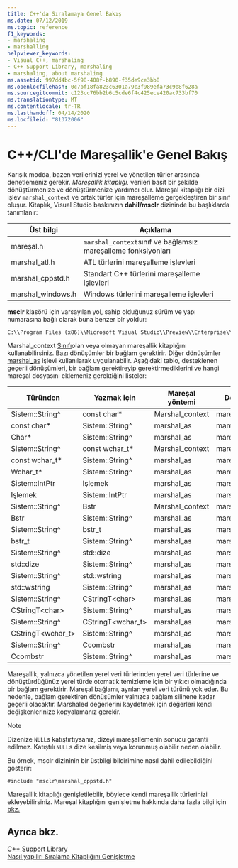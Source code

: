 ```yaml
---
title: C++'da Sıralamaya Genel Bakış
ms.date: 07/12/2019
ms.topic: reference
f1_keywords:
- marshaling
- marshalling
helpviewer_keywords:
- Visual C++, marshaling
- C++ Support Library, marshaling
- marshaling, about marshaling
ms.assetid: 997dd4bc-5f98-408f-b890-f35de9ce3bb8
ms.openlocfilehash: 0c7bf18fa823c6301a79c3f989efa73c9e8f628a
ms.sourcegitcommit: c123cc76bb2b6c5cde6f4c425ece420ac733bf70
ms.translationtype: MT
ms.contentlocale: tr-TR
ms.lasthandoff: 04/14/2020
ms.locfileid: "81372006"
---
```

# <a name="overview-of-marshaling-in-ccli"></a>C++/CLI'de Mareşallik'e Genel Bakış

Karışık modda, bazen verilerinizi yerel ve yönetilen türler arasında denetlemeniz gerekir. *Mareşallik kitaplığı,* verileri basit bir şekilde dönüştürmenize ve dönüştürmenize yardımcı olur.  Mareşal kitaplığı bir dizi işlev `marshal_context` ve ortak türler için mareşalleme gerçekleştiren bir sınıf oluşur. Kitaplık, Visual Studio baskınızın **dahil/msclr** dizininde bu başlıklarda tanımlanır:

|Üst bilgi|Açıklama|
|---------------|-----------------|
|mareşal.h|`marshal_context`sınıf ve bağlamsız mareşalleme fonksiyonları|
|marshal_atl.h| ATL türlerini mareşalleme işlevleri|
|marshal_cppstd.h|Standart C++ türlerini mareşalleme işlevleri|
|marshal_windows.h|Windows türlerini mareşalleme işlevleri|

**msclr** klasörü için varsayılan yol, sahip olduğunuz sürüm ve yapı numarasına bağlı olarak buna benzer bir yoldur:

```cmd
C:\\Program Files (x86)\\Microsoft Visual Studio\\Preview\\Enterprise\\VC\\Tools\\MSVC\\14.15.26528\\include\\msclr
```

Marshal_context [Sınıfı](../dotnet/marshal-context-class.md)olan veya olmayan mareşallik kitaplığını kullanabilirsiniz. Bazı dönüşümler bir bağlam gerektirir. Diğer dönüşümler [marshal_as](../dotnet/marshal-as.md) işlevi kullanılarak uygulanabilir. Aşağıdaki tablo, desteklenen geçerli dönüşümleri, bir bağlam gerektireyip gerektirmediklerini ve hangi mareşal dosyasını eklemeniz gerektiğini listeler:

|Türünden|Yazmak için|Mareşal yöntemi|Dosya ekleme|
|---------------|-------------|--------------------|------------------|
|Sistem::String^|const char\*|Marshal_context|mareşal.h|
|const char\*|Sistem::String^|marshal_as|mareşal.h|
|Char\*|Sistem::String^|marshal_as|mareşal.h|
|Sistem::String^|const wchar_t\*|Marshal_context|mareşal.h|
|const wchar_t\*|Sistem::String^|marshal_as|mareşal.h|
|Wchar_t\*|Sistem::String^|marshal_as|mareşal.h|
|Sistem::IntPtr|Işlemek|marshal_as|marshal_windows.h|
|Işlemek|Sistem::IntPtr|marshal_as|marshal_windows.h|
|Sistem::String^|Bstr|Marshal_context|marshal_windows.h|
|Bstr|Sistem::String^|marshal_as|mareşal.h|
|Sistem::String^|bstr_t|marshal_as|marshal_windows.h|
|bstr_t|Sistem::String^|marshal_as|marshal_windows.h|
|Sistem::String^|std::dize|marshal_as|marshal_cppstd.h|
|std::dize|Sistem::String^|marshal_as|marshal_cppstd.h|
|Sistem::String^|std::wstring|marshal_as|marshal_cppstd.h|
|std::wstring|Sistem::String^|marshal_as|marshal_cppstd.h|
|Sistem::String^|CStringT\<char>|marshal_as|marshal_atl.h|
|CStringT\<char>|Sistem::String^|marshal_as|marshal_atl.h|
|Sistem::String^|CStringT<wchar_t>|marshal_as|marshal_atl.h|
|CStringT<wchar_t>|Sistem::String^|marshal_as|marshal_atl.h|
|Sistem::String^|Ccombstr|marshal_as|marshal_atl.h|
|Ccombstr|Sistem::String^|marshal_as|marshal_atl.h|

Mareşallik, yalnızca yönetilen yerel veri türlerinden yerel veri türlerine ve dönüştürdüğünüz yerel türde otomatik temizleme için bir yıkıcı olmadığında bir bağlam gerektirir. Mareşal bağlamı, ayrılan yerel veri türünü yok eder. Bu nedenle, bağlam gerektiren dönüşümler yalnızca bağlam silinene kadar geçerli olacaktır. Marshaled değerlerini kaydetmek için değerleri kendi değişkenlerinize kopyalamanız gerekir.

> [!NOTE]
> Dizenize `NULL`s katıştırtıysanız, dizeyi mareşallemenin sonucu garanti edilmez. Katıştılı `NULL`s dize kesilmiş veya korunmuş olabilir neden olabilir.

Bu örnek, msclr dizininin bir üstbilgi bildirimine nasıl dahil edilebildiğini gösterir:

`#include "msclr\marshal_cppstd.h"`

Mareşallik kitaplığı genişletilebilir, böylece kendi mareşallik türlerinizi ekleyebilirsiniz. Mareşal kitaplığını genişletme hakkında daha fazla bilgi için [bkz.](../dotnet/how-to-extend-the-marshaling-library.md)

## <a name="see-also"></a>Ayrıca bkz.

[C++ Support Library](../dotnet/cpp-support-library.md)<br/>
[Nasıl yapılır: Sıralama Kitaplığını Genişletme](../dotnet/how-to-extend-the-marshaling-library.md)
